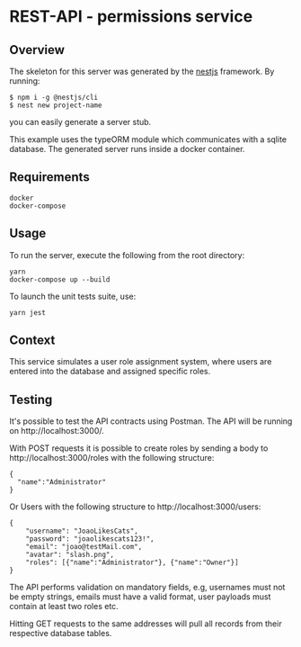 # REST-API - permissions service

## Overview
The skeleton for this server was generated by the [nestjs](https://docs.nestjs.com) framework. By running:

```
$ npm i -g @nestjs/cli
$ nest new project-name
```

you can easily generate a server stub.

This example uses the typeORM module which communicates with a sqlite database.
The generated server runs inside a docker container.

## Requirements
```
docker
docker-compose
```
## Usage
To run the server, execute the following from the root directory:

```
yarn
docker-compose up --build
```

To launch the unit tests suite, use:
```
yarn jest
```

## Context

This service simulates a user role assignment system, where users are entered into the database and assigned specific roles.

## Testing
It's possible to test the API contracts using Postman. The API will be running on http://localhost:3000/.

With POST requests it is possible to create roles by sending a body to http://localhost:3000/roles with the following structure:

```
{
  "name":"Administrator"
}
```

Or Users with the following structure to http://localhost:3000/users:
```
{
	"username": "JoaoLikesCats",
	"password": "joaolikescats123!",
	"email": "joao@testMail.com",
	"avatar": "slash.png",
	"roles": [{"name":"Administrator"}, {"name":"Owner"}]
}
```

The API performs validation on mandatory fields, e.g, usernames must not be empty strings, emails must have a valid format, user payloads must contain at least two roles etc.

Hitting GET requests to the same addresses will pull all records from their respective database tables.

